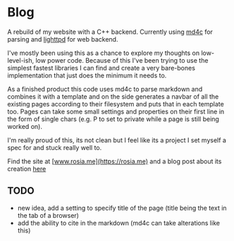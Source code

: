 # Blog
A rebuild of my website with a C++ backend.
Currently using [md4c](https://github.com/mity/md4c) for parsing and [lighttpd](https://www.lighttpd.net/) for web backend.

I've mostly been using this as a chance to explore my thoughts on low-level-ish, low power code. 
Because of this I've been trying to use the simplest fastest libraries I can find and create a 
very bare-bones implementation that just does the minimum it needs to. 

As a finished product this code uses md4c to parse markdown and combines it with a template and on the side generates a navbar of all the existing pages according to their filesystem and puts that in each template too.
Pages can take some small settings and properties on their first line in the form of single chars (e.g. P to set to private while a page is still being worked on).

I'm really proud of this, its not clean but I feel like its a project I set myself a spec for and stuck really well to.

Find the site at [www.rosia.me](https://rosia.me) and a blog post about its creation [here](https://www.rosia.me/ThisSite.html)


## TODO
- new idea, add a setting to specify title of the page (title being the text in the tab of a browser)
- add the ability to cite in the markdown (md4c can take alterations like this)
